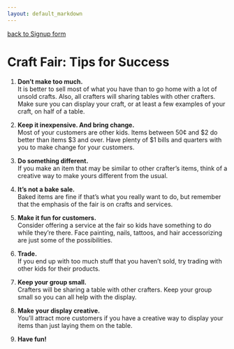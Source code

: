 ```yaml
---
layout: default_markdown
---
```

<a class="mt-5" href="." class="btn btn-success goback-btn"><i class="fa fa-hand-o-left"></i>back to Signup form</a>  

# Craft Fair: Tips for Success  

1. **Don’t make too much.**  
It is better to sell most of what you have than to go home with a lot of unsold crafts.
Also, all crafters will sharing tables with other crafters.  Make sure you can display
your craft, or at least a few examples of your craft, on half of a table.

2. **Keep it inexpensive.  And bring change.**  
Most of your customers are other kids. Items between 50¢ and $2 do better than items
$3 and over.  Have plenty of $1 bills and quarters with you to make change for your customers. 

3. **Do something different.**  
If you make an item that may be similar to other crafter’s items, think of a creative way to
make yours different from the usual. 

4. **It’s not a bake sale.**  
Baked items are fine if that’s what you really want to do, but remember that the emphasis of the fair is on crafts and services.  

5. **Make it fun for customers.**  
Consider offering a service at the fair so kids have something to do while they’re there. Face painting, nails, tattoos, and hair accessorizing are just some of the possibilities. 

6. **Trade.**  
If you end up with too much stuff that you haven’t sold, try trading with other kids for their products. 

7. **Keep your group small.**  
Crafters will be sharing a table with other crafters.  Keep your group small so you can all help with the display.

8. **Make your display creative.**  
You’ll attract more customers if you have a creative way to display your items than just laying them on the table. 

9. **Have fun!**
